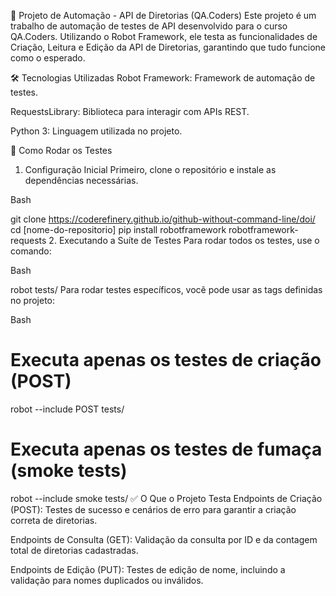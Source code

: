 🚀 Projeto de Automação - API de Diretorias (QA.Coders)
Este projeto é um trabalho de automação de testes de API desenvolvido para o curso QA.Coders. Utilizando o Robot Framework, ele testa as funcionalidades de Criação, Leitura e Edição da API de Diretorias, garantindo que tudo funcione como o esperado.

🛠️ Tecnologias Utilizadas
Robot Framework: Framework de automação de testes.

RequestsLibrary: Biblioteca para interagir com APIs REST.

Python 3: Linguagem utilizada no projeto.

📂 Como Rodar os Testes
1. Configuração Inicial
Primeiro, clone o repositório e instale as dependências necessárias.

Bash

git clone https://coderefinery.github.io/github-without-command-line/doi/
cd [nome-do-repositorio]
pip install robotframework robotframework-requests
2. Executando a Suíte de Testes
Para rodar todos os testes, use o comando:

Bash

robot tests/
Para rodar testes específicos, você pode usar as tags definidas no projeto:

Bash

# Executa apenas os testes de criação (POST)
robot --include POST tests/

# Executa apenas os testes de fumaça (smoke tests)
robot --include smoke tests/
✅ O Que o Projeto Testa
Endpoints de Criação (POST): Testes de sucesso e cenários de erro para garantir a criação correta de diretorias.

Endpoints de Consulta (GET): Validação da consulta por ID e da contagem total de diretorias cadastradas.

Endpoints de Edição (PUT): Testes de edição de nome, incluindo a validação para nomes duplicados ou inválidos.
